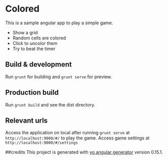 # Colored

This is a sample angular app to play a simple game.
- Show a grid
- Random cells are colored
- Click to uncolor them
- Try to beat the timer



## Build & development

Run `grunt` for building and `grunt serve` for preview.

## Production build
Run `grunt build` and see the dist directory.

## Relevant urls
Access the application on local after running `grunt serve` at `http://localhost:9000/#/` to play the game.
Access game settings at `http://localhost:9000/#/settings`



##credits
This project is generated with [yo angular generator](https://github.com/yeoman/generator-angular)
version 0.15.1.
